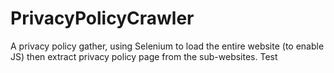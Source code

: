 # PrivacyPolicyCrawler

A privacy policy gather, using Selenium to load the entire website (to enable JS) then extract privacy policy page from the sub-websites.
Test
